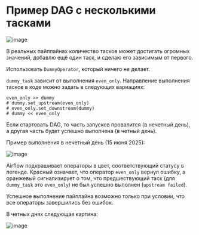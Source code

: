 # **Пример DAG с несколькими тасками**

![image](https://github.com/user-attachments/assets/7d45e386-0f27-4a92-b8a1-99dd529a2be9)

В реальных пайплайнах количество тасков может достигать огромных значений, добавлю ещё один таск, и сделаю его зависимым от первого.

Использовать `DummyOperator`, который ничего не делает.

`dummy_task` зависит от выполнения `even_only`. Направление выполнения тасков в коде можно задать в следующих вариациях:

```
even_only >> dummy
# dummy.set_upstream(even_only)
# even_only.set_downstream(dummy)
# dummy << even_only
```

Если стартовать DAG, то часть запусков провалится (в нечетный день), а другая часть будет успешно выполнена (в четный день).

Пример выполнения в нечетный день (15 июня 2025):

![image](https://github.com/user-attachments/assets/d4a21c49-b631-4a9d-9858-0f28cc4a1173)

Airflow подкрашивает операторы в цвет, соответствующий статусу в легенде. Красный означает, что оператор `even_only` вернул ошибку, а оранжевый сигнализирует о том, что предшествующий таск (для `dummy_task` это `even_only`) не был успешно выполнен (`upstream failed`).

Успешное выполнение пайплайна возможно только при условии, что все операторы завершились без ошибок.

В четных днях следующая картина:

![image](https://github.com/user-attachments/assets/86001ca6-d937-4971-95fe-10a42a986969)





